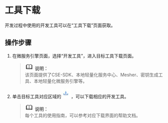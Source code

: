 # 工具下载<a name="ZH-CN_TOPIC_0057123198"></a>

开发过程中使用的开发工具可以在“工具下载”页面获取。

## 操作步骤<a name="zh-cn_topic_0056818008_zh-cn_topic_0053560150_zh-cn_topic_0052322543_section4871433011543"></a>

1.  在微服务引擎页面，选择“开发工具”，进入目标工具下载页面。

    >![](public_sys-resources/icon-note.gif) **说明：**   
    >该页面提供了CSE-SDK、本地轻量化服务中心、Mesher、密钥生成工具、本地轻量化微服务引擎等。  

2.  单击目标工具对应区域的![](figures/zh-cn_image_0083100526.jpg)，可以下载相应的开发工具。

    >![](public_sys-resources/icon-note.gif) **说明：**   
    >每个工具的使用指南，可以参考对应下载界面的帮助文档。  


